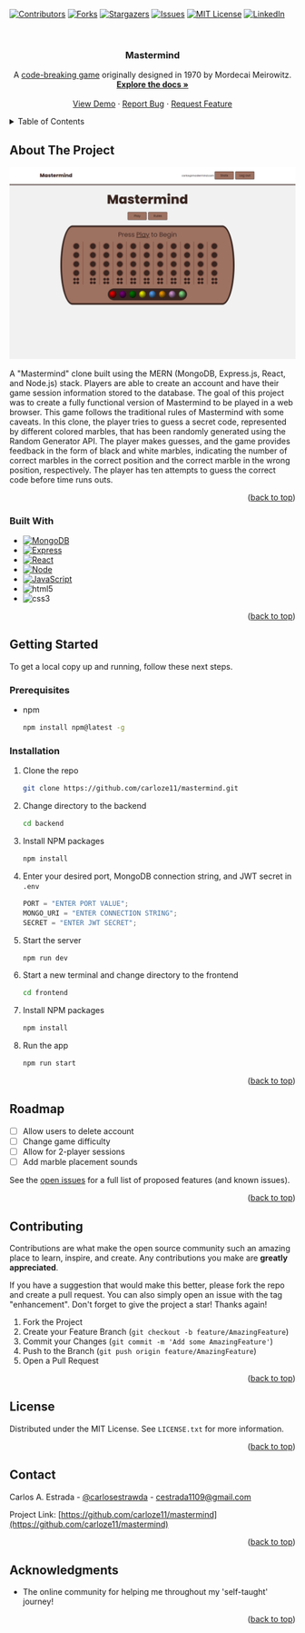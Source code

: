 <a name="readme-top"></a>

<!-- PROJECT SHIELDS -->

[![Contributors][contributors-shield]][contributors-url]
[![Forks][forks-shield]][forks-url]
[![Stargazers][stars-shield]][stars-url]
[![Issues][issues-shield]][issues-url]
[![MIT License][license-shield]](./LICENSE.txt)
[![LinkedIn][linkedin-shield]][linkedin-url]

<!-- PROJECT LOGO -->
<br />
<div align="center">
  <!-- <a href="https://github.com/carloze11/mastermind">
    <img src="images/logo.png" alt="Logo" width="80" height="80">
  </a> -->

<h3 align="center">Mastermind</h3>

  <p align="center">
  A <a href="https://en.wikipedia.org/wiki/Mastermind_(board_game)">code-breaking game</a> originally designed in 1970 by Mordecai Meirowitz.  
    <br />
    <a href="https://github.com/carloze11/mastermind"><strong>Explore the docs »</strong></a>
    <br />
    <br />
    <a href="https://github.com/carloze11/mastermind">View Demo</a>
    ·
    <a href="https://github.com/carloze11/mastermind/issues">Report Bug</a>
    ·
    <a href="https://github.com/carloze11/mastermind/issues">Request Feature</a>
  </p>
</div>

<!-- TABLE OF CONTENTS -->
<details>
  <summary>Table of Contents</summary>
  <ol>
    <li>
      <a href="#about-the-project">About The Project</a>
      <ul>
        <li><a href="#built-with">Built With</a></li>
      </ul>
    </li>
    <li>
      <a href="#getting-started">Getting Started</a>
      <ul>
        <li><a href="#prerequisites">Prerequisites</a></li>
        <li><a href="#installation">Installation</a></li>
      </ul>
    </li>
    <li><a href="#roadmap">Roadmap</a></li>
    <li><a href="#contributing">Contributing</a></li>
    <li><a href="#license">License</a></li>
    <li><a href="#contact">Contact</a></li>
    <li><a href="#acknowledgments">Acknowledgments</a></li>
  </ol>
</details>

<!-- ABOUT THE PROJECT -->

## About The Project

![Project Screen Shot][project-screenshot] <!-- (https://example.com) -->

A "Mastermind" clone built using the MERN (MongoDB, Express.js, React, and Node.js) stack. Players are able to create an account and have their game session information stored to the database. The goal of this project was to create a fully functional version of Mastermind to be played in a web browser. This game follows the traditional rules of Mastermind with some caveats. In this clone, the player tries to guess a secret code, represented by different colored marbles, that has been randomly generated using the Random Generator API. The player makes guesses, and the game provides feedback in the form of black and white marbles, indicating the number of correct marbles in the correct position and the correct marble in the wrong position, respectively. The player has ten attempts to guess the correct code before time runs outs.

<p align="right">(<a href="#readme-top">back to top</a>)</p>

### Built With

-   [![MongoDB][mongodb.com]][mongodb-url]
-   [![Express][express.js]][express-url]
-   [![React][react]][express-url]
-   [![Node][node.js]][node-url]
-   [![JavaScript][javascript.com]][javascript-url]
-   ![html5]
-   ![css3]

<p align="right">(<a href="#readme-top">back to top</a>)</p>

<!-- GETTING STARTED -->

## Getting Started

To get a local copy up and running, follow these next steps.

### Prerequisites

-   npm
    ```sh
    npm install npm@latest -g
    ```

### Installation

1. Clone the repo
    ```sh
    git clone https://github.com/carloze11/mastermind.git
    ```
2. Change directory to the backend
    ```sh
    cd backend
    ```
3. Install NPM packages
    ```sh
    npm install
    ```
4. Enter your desired port, MongoDB connection string, and JWT secret in `.env`
    ```js
    PORT = "ENTER PORT VALUE";
    MONGO_URI = "ENTER CONNECTION STRING";
    SECRET = "ENTER JWT SECRET";
    ```
5. Start the server
    ```sh
    npm run dev
    ```
6. Start a new terminal and change directory to the frontend
    ```sh
    cd frontend
    ```
7. Install NPM packages
    ```sh
    npm install
    ```
8. Run the app
    ```sh
    npm run start
    ```

<p align="right">(<a href="#readme-top">back to top</a>)</p>

<!-- ROADMAP -->

## Roadmap

-   [ ] Allow users to delete account
-   [ ] Change game difficulty
-   [ ] Allow for 2-player sessions
-   [ ] Add marble placement sounds

See the [open issues](https://github.com/carloze11/mastermind/issues) for a full list of proposed features (and known issues).

<p align="right">(<a href="#readme-top">back to top</a>)</p>

<!-- CONTRIBUTING -->

## Contributing

Contributions are what make the open source community such an amazing place to learn, inspire, and create. Any contributions you make are **greatly appreciated**.

If you have a suggestion that would make this better, please fork the repo and create a pull request. You can also simply open an issue with the tag "enhancement".
Don't forget to give the project a star! Thanks again!

1. Fork the Project
2. Create your Feature Branch (`git checkout -b feature/AmazingFeature`)
3. Commit your Changes (`git commit -m 'Add some AmazingFeature'`)
4. Push to the Branch (`git push origin feature/AmazingFeature`)
5. Open a Pull Request

<p align="right">(<a href="#readme-top">back to top</a>)</p>

<!-- LICENSE -->

## License

Distributed under the MIT License. See `LICENSE.txt` for more information.

<p align="right">(<a href="#readme-top">back to top</a>)</p>

<!-- CONTACT -->

## Contact

Carlos A. Estrada - [@carlosestrawda](https://twitter.com/carlosestrawda) - cestrada1109@gmail.com

Project Link: [https://github.com/carloze11/mastermind](https://github.com/carloze11/mastermind)

<p align="right">(<a href="#readme-top">back to top</a>)</p>

<!-- ACKNOWLEDGMENTS -->

## Acknowledgments

-   The online community for helping me throughout my 'self-taught' journey!

<p align="right">(<a href="#readme-top">back to top</a>)</p>

<!-- MARKDOWN LINKS & IMAGES -->
<!-- https://www.markdownguide.org/basic-syntax/#reference-style-links -->

[contributors-shield]: https://img.shields.io/github/contributors/carloze11/mastermind.svg?style=for-the-badge
[contributors-url]: https://github.com/carloze11/mastermind/graphs/contributors
[forks-shield]: https://img.shields.io/github/forks/carloze11/mastermind.svg?style=for-the-badge
[forks-url]: https://github.com/carloze11/mastermind/network/members
[stars-shield]: https://img.shields.io/github/stars/carloze11/mastermind.svg?style=for-the-badge
[stars-url]: https://github.com/carloze11/mastermind/stargazers
[issues-shield]: https://img.shields.io/github/issues/carloze11/mastermind.svg?style=for-the-badge
[issues-url]: https://github.com/carloze11/mastermind/issues
[license-shield]: https://img.shields.io/github/license/carloze11/mastermind.svg?style=for-the-badge
[license-url]: https://github.com/carloze11/mastermind/blob/master/LICENSE.txt
[linkedin-shield]: https://img.shields.io/badge/-LinkedIn-black.svg?style=for-the-badge&logo=linkedin&colorB=555
[linkedin-url]: https://linkedin.com/in/carlosxestrada
[project-screenshot]: /frontend/public/mastermind-screenshot.png
[node.js]: https://img.shields.io/badge/node.js-6DA55F?style=for-the-badge&logo=node.js&logoColor=white
[node-url]: https://nodejs.org/en/
[express.js]: https://img.shields.io/badge/express.js-%23404d59.svg?style=for-the-badge&logo=express&logoColor=%2361DAFB
[express-url]: https://expressjs.com/
[npm]: https://img.shields.io/badge/NPM-%23000000.svg?style=for-the-badge&logo=npm&logoColor=white
[npm-url]: https://www.npmjs.com/
[mongodb.com]: https://img.shields.io/badge/MongoDB-%234ea94b.svg?style=for-the-badge&logo=mongodb&logoColor=white
[mongodb-url]: https://www.mongodb.com/
[react]: https://img.shields.io/badge/react-%2320232a.svg?style=for-the-badge&logo=react&logoColor=%2361DAFB
[javascript.com]: https://img.shields.io/badge/javascript-%23323330.svg?style=for-the-badge&logo=javascript&logoColor=%23F7DF1E
[javascript-url]: https://www.javascript.com/
[html5]: https://img.shields.io/badge/html5-%23E34F26.svg?style=for-the-badge&logo=html5&logoColor=white
[css3]: https://img.shields.io/badge/css3-%231572B6.svg?style=for-the-badge&logo=css3&logoColor=white
